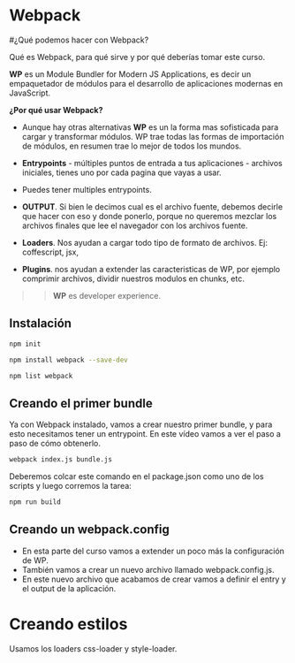Webpack
=======

#¿Qué podemos hacer con Webpack?

Qué es Webpack, para qué sirve y por qué deberías tomar este curso.

**WP** es un Module Bundler for Modern JS Applications, es decir un empaquetador de módulos para el desarrollo de aplicaciones modernas en JavaScript.

**¿Por qué usar Webpack?**

* Aunque hay otras alternativas **WP** es un la forma mas sofisticada para cargar y transformar módulos. WP trae todas las formas de importación de módulos, en resumen trae lo mejor de todos los mundos.

* **Entrypoints** - múltiples puntos de entrada a tus aplicaciones - archivos iniciales, tienes uno por cada pagina que vayas a usar.

* Puedes tener multiples entrypoints.

* **OUTPUT**. Si bien le decimos cual es el archivo fuente, debemos decirle que hacer con eso y donde ponerlo, porque no queremos mezclar los archivos finales que lee el navegador con los archivos fuente.

* **Loaders**. Nos ayudan a cargar todo tipo de formato de archivos. Ej: coffescript, jsx,

* **Plugins**. nos ayudan a extender las caracteristicas de WP, por ejemplo comprimir archivos, dividir nuestros modulos en chunks, etc.

>> **WP** es developer experience.

## Instalación

```bash
npm init
```

```bash
npm install webpack --save-dev
```

```bash
npm list webpack
```

## Creando el primer bundle

Ya con Webpack instalado, vamos a crear nuestro primer bundle, y para esto necesitamos tener un entrypoint.
En este vídeo vamos a ver el paso a paso de cómo obtenerlo.

```bash
webpack index.js bundle.js
```
 Deberemos colcar este comando en el package.json como uno de los scripts y luego corremos la tarea:

```bash
npm run build
```

## Creando un webpack.config

* En esta parte del curso vamos a extender un poco más la configuración de WP.
* También vamos a crear un nuevo archivo llamado webpack.config.js.
* En este nuevo archivo que acabamos de crear vamos a definir el entry y el output de la aplicación.

# Creando estilos

Usamos los loaders css-loader y style-loader.
